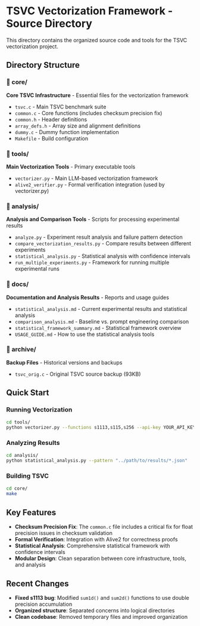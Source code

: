 # TSVC Vectorization Framework - Source Directory

This directory contains the organized source code and tools for the TSVC vectorization project.

## Directory Structure

### 📁 core/
**Core TSVC Infrastructure** - Essential files for the vectorization framework
- `tsvc.c` - Main TSVC benchmark suite
- `common.c` - Core functions (includes checksum precision fix)
- `common.h` - Header definitions
- `array_defs.h` - Array size and alignment definitions
- `dummy.c` - Dummy function implementation
- `Makefile` - Build configuration

### 📁 tools/
**Main Vectorization Tools** - Primary executable tools
- `vectorizer.py` - Main LLM-based vectorization framework
- `alive2_verifier.py` - Formal verification integration (used by vectorizer.py)

### 📁 analysis/
**Analysis and Comparison Tools** - Scripts for processing experimental results
- `analyze.py` - Experiment result analysis and failure pattern detection
- `compare_vectorization_results.py` - Compare results between different experiments
- `statistical_analysis.py` - Statistical analysis with confidence intervals
- `run_multiple_experiments.py` - Framework for running multiple experimental runs

### 📁 docs/
**Documentation and Analysis Results** - Reports and usage guides
- `statistical_analysis.md` - Current experimental results and statistical analysis
- `comparison_analysis.md` - Baseline vs. prompt engineering comparison
- `statistical_framework_summary.md` - Statistical framework overview
- `USAGE_GUIDE.md` - How to use the statistical analysis tools

### 📁 archive/
**Backup Files** - Historical versions and backups
- `tsvc_orig.c` - Original TSVC source backup (93KB)

## Quick Start

### Running Vectorization
```bash
cd tools/
python vectorizer.py --functions s1113,s115,s256 --api-key YOUR_API_KEY
```

### Analyzing Results
```bash
cd analysis/
python statistical_analysis.py --pattern "../path/to/results/*.json"
```

### Building TSVC
```bash
cd core/
make
```

## Key Features

- **Checksum Precision Fix**: The `common.c` file includes a critical fix for float precision issues in checksum validation
- **Formal Verification**: Integration with Alive2 for correctness proofs
- **Statistical Analysis**: Comprehensive statistical framework with confidence intervals
- **Modular Design**: Clean separation between core infrastructure, tools, and analysis

## Recent Changes

- **Fixed s1113 bug**: Modified `sum1d()` and `sum2d()` functions to use double precision accumulation
- **Organized structure**: Separated concerns into logical directories
- **Clean codebase**: Removed temporary files and improved organization